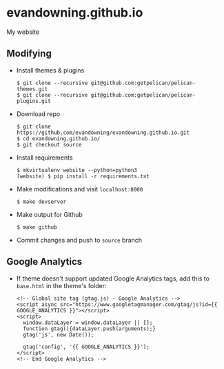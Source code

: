 # evandowning.github.io
My website

## Modifying
  - Install themes & plugins
    ```
    $ git clone --recursive git@github.com:getpelican/pelican-themes.git
    $ git clone --recursive git@github.com:getpelican/pelican-plugins.git
    ```
  - Download repo
    ```
    $ git clone https://github.com/evandowning/evandowning.github.io.git
    $ cd evandowning.github.io/
    $ git checkout source
    ```
  - Install requirements
    ```
    $ mkvirtualenv website --python=python3
    (website) $ pip install -r requirements.txt
    ```
  - Make modifications and visit `localhost:8000`
    ```
    $ make devserver
    ```
  - Make output for Github
    ```
    $ make github
    ```
  - Commit changes and push to `source` branch

## Google Analytics
  - If theme doesn't support updated Google Analytics tags, add this to `base.html` in the theme's folder:
    ```
    <!-- Global site tag (gtag.js) - Google Analytics -->
    <script async src="https://www.googletagmanager.com/gtag/js?id={{ GOOGLE_ANALYTICS }}"></script>
    <script>
      window.dataLayer = window.dataLayer || [];
      function gtag(){dataLayer.push(arguments);}
      gtag('js', new Date());

      gtag('config', '{{ GOOGLE_ANALYTICS }}');
    </script>
    <!-- End Google Analytics -->
    ```
